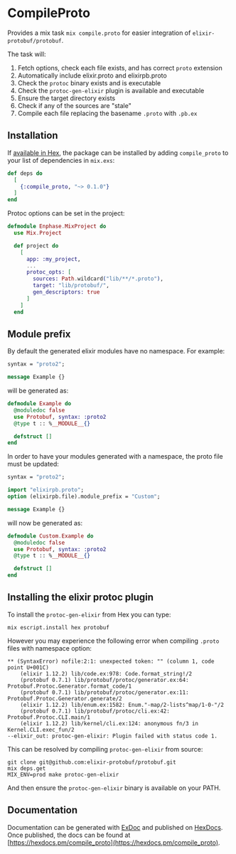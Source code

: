 # CompileProto

Provides a mix task `mix compile.proto` for easier integration of `elixir-protobuf/protobuf`. 

The task will:
1. Fetch options, check each file exists, and has correct `proto` extension
2. Automatically include elixir.proto and elixirpb.proto
3. Check the `protoc` binary exists and is executable
4. Check the `protoc-gen-elixir` plugin is available and executable
5. Ensure the target directory exists
6. Check if any of the sources are "stale"
7. Compile each file replacing the basename `.proto` with `.pb.ex`

## Installation

If [available in Hex](https://hex.pm/docs/publish), the package can be installed
by adding `compile_proto` to your list of dependencies in `mix.exs`:

```elixir
def deps do
  [
    {:compile_proto, "~> 0.1.0"}
  ]
end
```

Protoc options can be set in the project:

```elixir
defmodule Enphase.MixProject do
  use Mix.Project

  def project do
    [
      app: :my_project,
      ...
      protoc_opts: [
        sources: Path.wildcard("lib/**/*.proto"),
        target: "lib/protobuf/",
        gen_descriptors: true 
      ]
    ]
  end
```

## Module prefix

By default the generated elixir modules have no namespace. For example:

```proto
syntax = "proto2";

message Example {}
```

will be generated as:

```elixir
defmodule Example do
  @moduledoc false
  use Protobuf, syntax: :proto2
  @type t :: %__MODULE__{}

  defstruct []
end
```

In order to have your modules generated with a namespace, the proto file must be updated:

```proto
syntax = "proto2";

import "elixirpb.proto";
option (elixirpb.file).module_prefix = "Custom";

message Example {}
```

will now be generated as:

```elixir
defmodule Custom.Example do
  @moduledoc false
  use Protobuf, syntax: :proto2
  @type t :: %__MODULE__{}

  defstruct []
end
```

## Installing the elixir protoc plugin

To install the `protoc-gen-elixir` from Hex you can type:

```
mix escript.install hex protobuf
```

However you may experience the following error when compiling `.proto` files with namespace option:

```
** (SyntaxError) nofile:2:1: unexpected token: "" (column 1, code point U+001C)
    (elixir 1.12.2) lib/code.ex:978: Code.format_string!/2
    (protobuf 0.7.1) lib/protobuf/protoc/generator.ex:64: Protobuf.Protoc.Generator.format_code/1
    (protobuf 0.7.1) lib/protobuf/protoc/generator.ex:11: Protobuf.Protoc.Generator.generate/2
    (elixir 1.12.2) lib/enum.ex:1582: Enum."-map/2-lists^map/1-0-"/2
    (protobuf 0.7.1) lib/protobuf/protoc/cli.ex:42: Protobuf.Protoc.CLI.main/1
    (elixir 1.12.2) lib/kernel/cli.ex:124: anonymous fn/3 in Kernel.CLI.exec_fun/2
--elixir_out: protoc-gen-elixir: Plugin failed with status code 1.
```

This can be resolved by compiling `protoc-gen-elixir` from source: 
```
git clone git@github.com:elixir-protobuf/protobuf.git
mix deps.get
MIX_ENV=prod make protoc-gen-elixir
```
And then ensure the `protoc-gen-elixir` binary is available on your PATH.


## Documentation

Documentation can be generated with [ExDoc](https://github.com/elixir-lang/ex_doc)
and published on [HexDocs](https://hexdocs.pm). Once published, the docs can
be found at [https://hexdocs.pm/compile_proto](https://hexdocs.pm/compile_proto).


